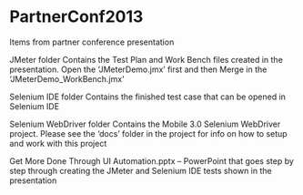 PartnerConf2013
===============

Items from partner conference presentation

JMeter folder
  Contains the Test Plan and Work Bench files created in the presentation.  Open the ‘JMeterDemo.jmx’ first and then Merge in the ‘JMeterDemo_WorkBench.jmx’

Selenium IDE folder 
  Contains the finished test case that can be opened in Selenium IDE

Selenium WebDriver folder
  Contains the Mobile 3.0 Selenium WebDriver project.  Please see the ‘docs’ folder in the project for info on how to setup and work with this project

Get More Done Through UI Automation.pptx – PowerPoint that goes step by step through creating the JMeter and Selenium IDE tests shown in the presentation

